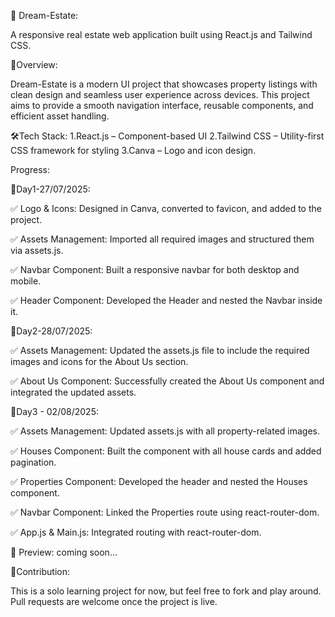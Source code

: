 🏡 Dream-Estate:

A responsive real estate web application built using React.js and Tailwind CSS.

🔵Overview:

Dream-Estate is a modern UI project that showcases property listings with clean design and seamless user experience across devices. This project aims to provide a smooth navigation interface, reusable components, and efficient asset handling.

🛠Tech Stack:
1.React.js – Component-based UI
2.Tailwind CSS – Utility-first CSS framework for styling
3.Canva – Logo and icon design.

Progress:

📌Day1-27/07/2025: 

✅ Logo & Icons: Designed in Canva, converted to favicon, and added to the project.

✅ Assets Management: Imported all required images and structured them via assets.js.

✅ Navbar Component: Built a responsive navbar for both desktop and mobile.

✅ Header Component: Developed the Header and nested the Navbar inside it.

📌Day2-28/07/2025: 

✅ Assets Management: Updated the assets.js file to include the required images and icons for the About Us section.

✅ About Us Component: Successfully created the About Us component and integrated the updated assets.

📌Day3 - 02/08/2025:

✅ Assets Management: Updated assets.js with all property-related images.

✅ Houses Component: Built the component with all house cards and added pagination.

✅ Properties Component: Developed the header and nested the Houses component.

✅ Navbar Component: Linked the Properties route using react-router-dom.

✅ App.js & Main.js: Integrated routing with react-router-dom.


📸 Preview:
coming soon...

🤝Contribution:

This is a solo learning project for now, but feel free to fork and play around. Pull requests are welcome once the project is live.

